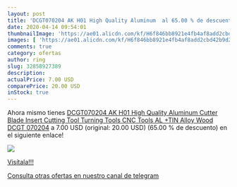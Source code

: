 ```yaml
---
layout: post
title: 'DCGT070204 AK H01 High Quality Aluminum  al 65.00 % de descuento'
date: 2020-04-14 09:54:01
thumbnailImage: 'https://ae01.alicdn.com/kf/H6f846bb8921e4fb4af8add2cbd42b9d2d/DCGT070204-AK-H01-High-Quality-Aluminum-Cutter-Blade-Insert-Cutting-Tool-Turning-Tools-CNC-Tools-AL.jpg_350x350._SL200_.jpg'
images: [ 'https://ae01.alicdn.com/kf/H6f846bb8921e4fb4af8add2cbd42b9d2d/DCGT070204-AK-H01-High-Quality-Aluminum-Cutter-Blade-Insert-Cutting-Tool-Turning-Tools-CNC-Tools-AL.jpg_350x350._SL200_.jpg' ]
comments: true
category: ofertas
author: ring
slug: 32858927389
description:
actualPrice: 7.00 USD
comparePrice: 20.00 USD
inStock: true
---
```


Ahora mismo tienes [DCGT070204 AK H01 High Quality Aluminum Cutter Blade Insert Cutting Tool Turning Tools CNC Tools AL +TIN Alloy Wood DCGT 070204](https://www.amazon.com/dp/32858927389/?tag=redken08-20) a 7.00 USD (original: 20.00 USD) (65.00 %  de descuento) en el siguiente enlace!

[![](https://ae01.alicdn.com/kf/H6f846bb8921e4fb4af8add2cbd42b9d2d/DCGT070204-AK-H01-High-Quality-Aluminum-Cutter-Blade-Insert-Cutting-Tool-Turning-Tools-CNC-Tools-AL.jpg_350x350._SL200_.jpg)](https://www.amazon.com/dp/32858927389/?tag=redken08-20)

[Visítala!!!](https://www.amazon.com/dp/32858927389/?tag=redken08-20)

[Consulta otras ofertas en nuestro canal de telegram](https://t.me/s/ofertas25)
